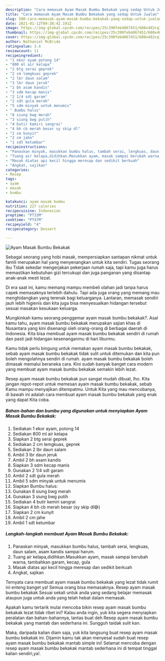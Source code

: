 ```yaml
---
description: "Cara memasak Ayam Masak Bumbu Bekakak yang sedap Untuk Jualan"
title: "Cara memasak Ayam Masak Bumbu Bekakak yang sedap Untuk Jualan"
slug: 580-cara-memasak-ayam-masak-bumbu-bekakak-yang-sedap-untuk-jualan
date: 2021-01-12T09:38:42.191Z
image: https://img-global.cpcdn.com/recipes/25c390feb4067451/680x482cq70/ayam-masak-bumbu-bekakak-foto-resep-utama.jpg
thumbnail: https://img-global.cpcdn.com/recipes/25c390feb4067451/680x482cq70/ayam-masak-bumbu-bekakak-foto-resep-utama.jpg
cover: https://img-global.cpcdn.com/recipes/25c390feb4067451/680x482cq70/ayam-masak-bumbu-bekakak-foto-resep-utama.jpg
author: Nathaniel McBride
ratingvalue: 3.4
reviewcount: 11
recipeingredient:
- "1 ekor ayam potong 14"
- "800 ml air kelapa"
- "2 btg serai geprek"
- "2 cm lemgkuas geprek"
- "2 lbr daun salam"
- "3 lbr daun jeruk"
- "2 bh asam kandis"
- "3 sdm kecap manis"
- "2 1/4 sdt garam"
- "2 sdt gula merah"
- "5 sdm minyak untuk menumis"
- " Bumbu halus"
- "8 siung bwg merah"
- "3 siung bwg putih"
- "4 butir kemiri sangrai"
- "4 bh cb merah besar sy skip dl"
- "2 cm kunyit"
- "2 cm jahe"
- "1 sdt ketumbar"
recipeinstructions:
- "Panaskan minyak, masukkan bumbu halus, tambah serai, lengkuas, daun salam, asam kandis sampai harum."
- "Tuang air kelapa,didihkan.Masukkan ayam, masak sampai berubah warna, tambahkan garam, kecap, gula"
- "Masak diatas api kecil hingga meresap dan sedikit berkuah"
- "Angkat, sajikan"
categories:
- Resep
tags:
- ayam
- masak
- bumbu

katakunci: ayam masak bumbu 
nutrition: 227 calories
recipecuisine: Indonesian
preptime: "PT33M"
cooktime: "PT47M"
recipeyield: "4"
recipecategory: Dessert

---
```



![Ayam Masak Bumbu Bekakak](https://img-global.cpcdn.com/recipes/25c390feb4067451/680x482cq70/ayam-masak-bumbu-bekakak-foto-resep-utama.jpg)

Sebagai seorang yang hobi masak, mempersiapkan santapan nikmat untuk famili merupakan hal yang menyenangkan untuk kita sendiri. Tugas seorang ibu Tidak sekedar mengerjakan pekerjaan rumah saja, tapi kamu juga harus memastikan kebutuhan gizi tercukupi dan juga panganan yang disantap anak-anak mesti lezat.

Di era  saat ini, kamu memang mampu membeli olahan jadi tanpa harus capek memasaknya terlebih dahulu. Tapi ada juga orang yang memang mau menghidangkan yang terenak bagi keluarganya. Lantaran, memasak sendiri jauh lebih higienis dan kita juga bisa menyesuaikan hidangan tersebut sesuai masakan kesukaan keluarga. 



Mungkinkah kamu seorang penggemar ayam masak bumbu bekakak?. Asal kamu tahu, ayam masak bumbu bekakak merupakan sajian khas di Nusantara yang kini disenangi oleh orang-orang di berbagai daerah di Indonesia. Kita bisa membuat ayam masak bumbu bekakak sendiri di rumah dan pasti jadi hidangan kesenanganmu di hari liburmu.

Kamu tidak perlu bingung untuk memakan ayam masak bumbu bekakak, sebab ayam masak bumbu bekakak tidak sulit untuk ditemukan dan kita pun boleh mengolahnya sendiri di rumah. ayam masak bumbu bekakak boleh dimasak memalui beraneka cara. Kini sudah banyak banget cara modern yang membuat ayam masak bumbu bekakak semakin lebih lezat.

Resep ayam masak bumbu bekakak pun sangat mudah dibuat, lho. Kita jangan repot-repot untuk memesan ayam masak bumbu bekakak, sebab Kamu mampu menyajikan ditempatmu. Untuk Kita yang mau mencobanya, di bawah ini adalah cara membuat ayam masak bumbu bekakak yang enak yang dapat Kita coba.

<!--inarticleads1-->

##### Bahan-bahan dan bumbu yang digunakan untuk menyiapkan Ayam Masak Bumbu Bekakak:

1. Sediakan 1 ekor ayam, potong 14
1. Sediakan 800 ml air kelapa
1. Siapkan 2 btg serai geprek
1. Sediakan 2 cm lemgkuas, geprek
1. Sediakan 2 lbr daun salam
1. Ambil 3 lbr daun jeruk
1. Ambil 2 bh asam kandis
1. Siapkan 3 sdm kecap manis
1. Gunakan 2 1/4 sdt garam
1. Ambil 2 sdt gula merah
1. Ambil 5 sdm minyak untuk menumis
1. Siapkan  Bumbu halus:
1. Gunakan 8 siung bwg merah
1. Gunakan 3 siung bwg putih
1. Sediakan 4 butir kemiri sangrai
1. Siapkan 4 bh cb merah besar (sy skip dl😅)
1. Siapkan 2 cm kunyit
1. Ambil 2 cm jahe
1. Ambil 1 sdt ketumbar




<!--inarticleads2-->

##### Langkah-langkah membuat Ayam Masak Bumbu Bekakak:

1. Panaskan minyak, masukkan bumbu halus, tambah serai, lengkuas, daun salam, asam kandis sampai harum.
1. Tuang air kelapa,didihkan.Masukkan ayam, masak sampai berubah warna, tambahkan garam, kecap, gula
1. Masak diatas api kecil hingga meresap dan sedikit berkuah
1. Angkat, sajikan




Ternyata cara membuat ayam masak bumbu bekakak yang lezat tidak rumit ini enteng banget ya! Semua orang bisa memasaknya. Resep ayam masak bumbu bekakak Sesuai sekali untuk anda yang sedang belajar memasak ataupun juga untuk anda yang telah hebat dalam memasak.

Apakah kamu tertarik mulai mencoba bikin resep ayam masak bumbu bekakak lezat tidak ribet ini? Kalau anda ingin, yuk kita segera menyiapkan peralatan dan bahan-bahannya, lantas buat deh Resep ayam masak bumbu bekakak yang mantab dan sederhana ini. Sungguh taidak sulit kan. 

Maka, daripada kalian diam saja, yuk kita langsung buat resep ayam masak bumbu bekakak ini. Dijamin kamu tak akan menyesal sudah buat resep ayam masak bumbu bekakak mantab simple ini! Selamat mencoba dengan resep ayam masak bumbu bekakak mantab sederhana ini di tempat tinggal kalian sendiri,ya!.

